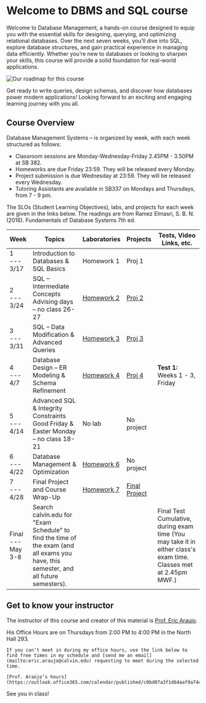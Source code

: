 # Welcome to DBMS and SQL course

Welcome to Database Management, a hands-on course designed to equip you with the essential skills for designing, querying, and optimizing relational databases. Over the next seven weeks, you’ll dive into SQL, explore database structures, and gain practical experience in managing data efficiently. Whether you’re new to databases or looking to sharpen your skills, this course will provide a solid foundation for real-world applications.

![Our roadmap for this course](imgs/sql-mindmap.png)

Get ready to write queries, design schemas, and discover how databases power modern applications! Looking forward to an exciting and engaging learning journey with you all.

## Course Overview

Database Management Systems – is organized by week, with each week structured as follows:

-   Classroom sessions are Monday-Wednesday-Friday 2.45PM - 3.50PM at SB 382.
-   Homeworks are due Friday 23:59. They will be released every Monday.
-   Project submission is due Wednesday at 23:59. They will be released every Wednesday.
-   Tutoring Assistants are available in SB337 on Mondays and Thursdays, from 7 - 9 pm.

The SLOs (Student Learning Objectives), labs, and projects for each week are given in the links below. The readings are from Ramez Elmasri, S. B. N. (2016). Fundamentals of Database Systems 7th ed.

| Week | Topics | Laboratories | Projects | Tests, Video Links, etc. |
|---------------|---------------|---------------|---------------|---------------|
| 1 <br> --- <br> 3/17 | Introduction to Databases & SQL Basics | Homework 1 | Proj 1 |  |
| 2 <br> --- <br> 3/24 | SQL – Intermediate Concepts <br> Advising days – no class 26-27 | [Homework 2]() | [Proj 2]() |  |
| 3 <br> --- <br> 3/31 | SQL – Data Modification & Advanced Queries | [Homework 3]() | [Proj 3]() |  |
| 4 <br> --- <br> 4/7 | Database Design – ER Modeling & Schema Refinement | [Homework 4]() | [Proj 4]() | **Test 1:** Weeks 1 - 3, Friday |
| 5 <br> --- <br> 4/14 | Advanced SQL & Integrity Constraints <br> Good Friday & Easter Monday – no class 18-21 | No lab | No project |  |
| 6 <br> --- <br> 4/22 | Database Management & Optimization | [Homework 6]() | No project |  |
| 7 <br> --- <br> 4/28 | Final Project and Course Wrap-Up | [Homework 7]() | [Final Project]() |  |
| Final <br> --- <br> May 3-8 | Search calvin.edu for "Exam Schedule" to find the time of the exam (and all exams you have, this semester, and all future semesters). |  |  | Final Test Cumulative, during exam time (You may take it in either class's exam time. Classes met at 2.45pm MWF.) |

## Get to know your instructor

The instructor of this course and creator of this material is [Prof. Eric Araujo](https://ericaraujo.com/).

His Office Hours are on Thursdays from 2:00 PM to 4:00 PM in the North Hall 293.

```{note}
If you can’t meet in during my office hours, use the link below to find free times in my schedule and [send me an email](mailto:eric.araujo@calvin.edu) requesting to meet during the selected time.

[Prof. Araújo’s hours](https://outlook.office365.com/calendar/published/c0bd07a3f1d64aaf9a74c91921ce7536@calvin.edu/79189cd730424803bceba861959c7e752179000899390454025/calendar.html)
```

See you in class!

```{tableofcontents}
```
